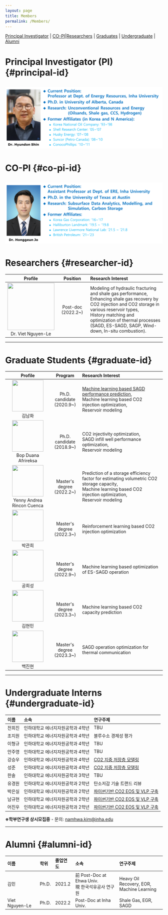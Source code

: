```yaml
---
layout: page
title: Members
permalink: /Members/
---
```


[Principal Investigator](#principal-id) | [CO-PI](#co-pi-id)|[Researchers](#researcher-id) | 
[Graduates](#graduate-id) | [Undergraduate](#undergraduate-id) | [Alumni](#alumni-id)

# Principal Investigator (PI) {#principal-id}

![Principal Investigator](https://github.com/Inha-ERE/cure.github.io/blob/main/_images/dr_shin.PNG?raw=true)
---

# CO-PI {#co-pi-id}

![CO-PI](https://github.com/Inha-ERE/cure.github.io/blob/main/_images/dr_jo.PNG?raw=true)
---

# Researchers {#researcher-id}

| Profile  | Position |Research Interest  |
| :------:|:-------:|:--------|
|<img src="https://github.com/PetroInha/petroinha.github.io/blob/main/_images/Dooly.PNG?raw=true" width="150" height="150" /> <br> Dr. Viet Nguyen-Le  | Post-doc (2022.2~) | Modeling of hydraulic fracturing and shale gas performance, <br> Enhancing shale gas recovery by CO2 injection and CO2 storage in various reservoir types, <br> History matching and optimization of thermal processes <br> (SAGD, ES-SAGD, SAGP, Wind-down, In-situ combustion).|

---

# Graduate Students {#graduate-id}

| Profile  | Program |Research Interest    |
| :------:|:-------:|:-----------------|
|<img src="https://github.com/PetroInha/petroinha.github.io/blob/main/_images/Dooly.PNG?raw=true" width="100" height="100" /> <br> 김남화  |  Ph.D. candidate <br>(2020.9~) | [Machine learning based SAGD performance prediction](https://www.sciencedirect.com/science/article/pii/S2949891023006449?via%3Dihub), <br> Machine learning based CO2 injection optimization, <br>  Reservoir modeling |
|<img src="https://github.com/PetroInha/petroinha.github.io/blob/main/_images/Dooly.PNG?raw=true" width="100" height="100" /> <br> Bop Duana Afrireksa |  Ph.D. candidate <br>(2018.9~) | CO2 injectivity optimization, <br> SAGD infill well performance optimization, <br>  Reservoir modeling |
|<img src="https://github.com/PetroInha/petroinha.github.io/blob/main/_images/Dooly.PNG?raw=true" width="100" height="100" /> <br> Yenny Andrea Rincon Cuenca  |  Master's degree <br>(2022.2~) | Prediction of a storage efficiency factor for estimating volumetric CO2 storage capacity, <br> Machine learning based CO2 injection optimization, <br>  Reservoir modeling |
|<img src="https://github.com/PetroInha/petroinha.github.io/blob/main/_images/Dooly.PNG?raw=true" width="100" height="100" /> <br> 박관희 |  Master's degree <br>(2022.3~) | Reinforcement learning based CO2 injection optimization |
|<img src="https://github.com/PetroInha/petroinha.github.io/blob/main/_images/Dooly.PNG?raw=true" width="100" height="100" /> <br> 공희성 |  Master's degree <br>(2022.9~) | Machine learning based optimization of ES-SAGD operation |
|<img src="https://github.com/PetroInha/petroinha.github.io/blob/main/_images/Dooly.PNG?raw=true" width="100" height="100" /> <br> 김현민 |  Master's degree <br>(2023.3~) | Machine learning based CO2 capacity prediction |
|<img src="https://github.com/PetroInha/petroinha.github.io/blob/main/_images/Dooly.PNG?raw=true" width="100" height="100" /> <br> 백진현 |  Master's degree <br>(2023.3~) | SAGD operation optimization for thermal communication |

  
---

# Undergraduate Interns {#undergraduate-id}

| 이름 | 소속  | 연구주제 |
| :------------ |:---------------| :-----|
| 전희진 | 인하대학교 에너지자원공학과 4학년 | TBU |
| 조지원 | 인하대학교 에너지자원공학과 4학년 | 블루수소 경제성 평가 |
| 이형규 | 인하대학교 에너지자원공학과 4학년 | TBU |
| 안주영 | 인하대학교 에너지자원공학과 4학년 | TBU |
| 강승우 | 인하대학교 에너지자원공학과 4학년 | [CO2 지중 저장층 모델링](https://github.com/PetroInha/Inha_CO2_geostats) |
| 성준   | 인하대학교 에너지자원공학과 4학년 |  [CO2 지중 저장층 모델링](https://github.com/PetroInha/Inha_CO2_geostats) |
| 한솔   | 인하대학교 에너지자원공학과 3학년 | TBU |
| 유경원 | 인하대학교 에너지자원공학과 2학년 | 탄소저감 기술 트랜드 리뷰 |
| 박은실 | 인하대학교 에너지자원공학과 2학년 | [파이썬기반 CO2 EOS 및 VLP 구축](https://github.com/PetroInha/Inha_CO2_VLP) |
| 남규현 | 인하대학교 에너지자원공학과 2학년 | [파이썬기반 CO2 EOS 및 VLP 구축](https://github.com/PetroInha/Inha_CO2_VLP)  |
| 어진우 | 인하대학교 에너지자원공학과 2학년 | [파이썬기반 CO2 EOS 및 VLP 구축](https://github.com/PetroInha/Inha_CO2_VLP)  |

**※학부연구생 상시모집중** - 문의: namhwa.kim@inha.edu


--- 
# Alumni {#alumni-id}

| 이름  | 학위   | 졸업연도 | 소속                | 연구주제 |
| :-----|:------|:--------- |:------------------| :----------------|
| 김민  | Ph.D. |2021.2     | 前 Post-Doc at Ehwa Univ.  <br> 現 한국석유공사 연구원 | Heavy Oil Recovery, EOR, <br> Machine Learning | 
|Viet Nguyen-Le|Ph.D.|2022.2 | Post-Doc at Inha Univ.| Shale Gas, EGR, SAGD|